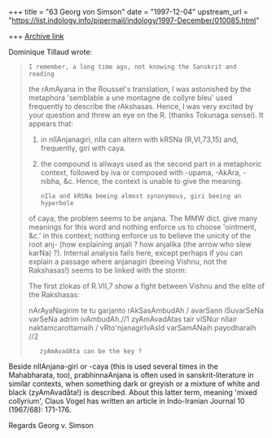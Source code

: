 +++
title = "63 Georg von Simson"
date = "1997-12-04"
upstream_url = "https://list.indology.info/pipermail/indology/1997-December/010085.html"

+++
[Archive link](https://list.indology.info/pipermail/indology/1997-December/010085.html)

Dominique Tillaud wrote:
>     I remember, a long time ago, not knowing the Sanskrit and reading
>the rAmAyana in the Roussel's translation, I was astonished by the
>metaphora 'semblable a une montagne de collyre bleu' used frequently to
>describe the rAkshasas.
>        Hence, I was very excited by your question and threw an eye on the
>R. (thanks Tokunaga sensei).
>        It appears that:
>1) in nIlAnjanagiri, nIla can altern with kRSNa (R,VI,73,15) and,
>frequently, giri with caya.
>2) the compound is allways used as the second part in a metaphoric context,
>followed by iva or composed with -upama, -AkAra, -nibha, &c. Hence, the
>context is unable to give the meaning.
>
>        nIla and kRSNa beeing almost synonymous, giri beeing an hyperbole
>of caya, the problem seems to be anjana.
>        The MMW dict. give many meanings for this word and nothing enforce
>us to choose 'ointment, &c.' in this context; nothing enforce us to believe
>the unicity of the root anj- (how explaining anjali ? how anjalika (the
>arrow who slew karNa) ?).
>        Internal analysis fails here, except perhaps if you can explain a
>passage where anjanagiri (beeing Vishnu, not the Rakshasas!) seems to be
>linked with the storm:
>
>The first zlokas of R.VII,7 show a fight between Vishnu and the elite of
>the Rakshasas:
>
>nArAyaNagirim te tu garjanto rAkSasAmbudAh /
>avarSann iSuvarSeNa varSeNa adrim ivAmbudAh.//1
>zyAmAvadAtas tair viSNur nIlair naktamcarottamaih /
>vRto'njanagirIvAsId varSamANaih payodharaih //2
>
>        zyAmAvadAta can be the key ?
>
Beside nIlAnjana-giri or -caya (this is used several times in the
Mahabharata, too), prabhinnaAnjana is often used in sanskrit-literature in
similar contexts, when something dark or greyish or a mixture of white and
black (zyAmAvadåta!) is described. About this latter term, meaning 'mixed
collyrium', Claus Vogel has written an article in Indo-Iranian Journal 10
(1967/68): 171-176.

Regards
                Georg v. Simson



